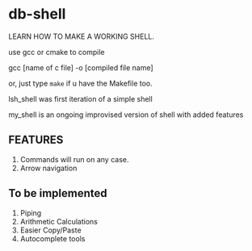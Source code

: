 # db-shell

LEARN HOW TO MAKE A WORKING SHELL.

use gcc or cmake to compile

gcc [name of c file] -o [compiled file name]

or, just type `make` if u have the Makefile too.

lsh_shell was first iteration of a simple shell

my_shell is an ongoing improvised version of shell with added features

## FEATURES
1. Commands will run on any case.
2. Arrow navigation

## To be implemented
1. Piping
2. Arithmetic Calculations
3. Easier Copy/Paste
4. Autocomplete tools
